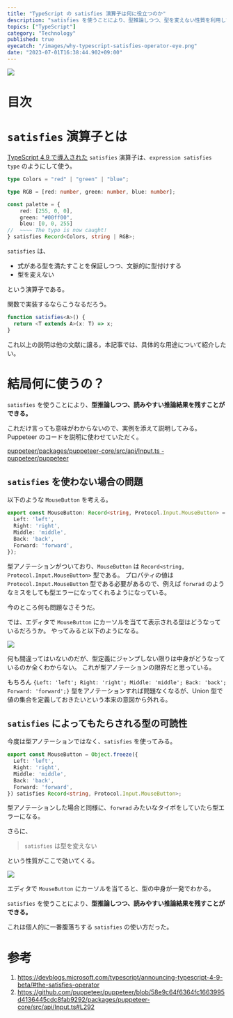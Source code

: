 ```yaml
---
title: "TypeScript の satisfies 演算子は何に役立つのか"
description: "satisfies を使うことにより、型推論しつつ、型を変えない性質を利用して読みやすい推論結果を残すことができる。Puppeteer から拝借したコード例を添えて、役立つ場面を紹介する。"
topics: ["TypeScript"]
category: "Technology"
published: true
eyecatch: "/images/why-typescript-satisfies-operator-eye.png"
date: "2023-07-01T16:38:44.902+09:00"
---
```


![](/images/why-typescript-satisfies-operator-eye.png)

# 目次

# `satisfies` 演算子とは

[TypeScript 4.9 で導入された](https://devblogs.microsoft.com/typescript/announcing-typescript-4-9-beta/#the-satisfies-operator) `satisfies` 演算子は、`expression satisfies type` のようにして使う。

```typescript
type Colors = "red" | "green" | "blue";

type RGB = [red: number, green: number, blue: number];

const palette = {
    red: [255, 0, 0],
    green: "#00ff00",
    bleu: [0, 0, 255]
//  ~~~~ The typo is now caught!
} satisfies Record<Colors, string | RGB>;
```

`satisfies` は、

- 式がある型を満たすことを保証しつつ、文脈的に型付けする
- 型を変えない

という演算子である。

関数で実装するならこうなるだろう。

```typescript
function satisfies<A>() {
  return <T extends A>(x: T) => x;
}
```

これ以上の説明は他の文献に譲る。本記事では、具体的な用途について紹介したい。

# 結局何に使うの？

`satisfies` を使うことにより、**型推論しつつ、読みやすい推論結果を残すことができる。**

これだけ言っても意味がわからないので、実例を添えて説明してみる。Puppeteer のコードを説明に使わせていただく。

[puppeteer/packages/puppeteer-core/src/api/Input.ts - puppeteer/puppeteer](https://github.com/puppeteer/puppeteer/blob/58e9c64f6364fc1663995d4136445cdc8fab9292/packages/puppeteer-core/src/api/Input.ts#L292)

## `satisfies` を使わない場合の問題

以下のような `MouseButton` を考える。

```typescript
export const MouseButton: Record<string, Protocol.Input.MouseButton> = Object.freeze({
  Left: 'left',
  Right: 'right',
  Middle: 'middle',
  Back: 'back',
  Forward: 'forward',
});
```

型アノテーションがついており、`MouseButton` は `Record<string, Protocol.Input.MouseButton>` 型である。
プロパティの値は `Protocol.Input.MouseButton` 型である必要があるので、例えば `forwrad` のようなミスをしても型エラーになってくれるようになっている。

今のところ何も問題なさそうだ。

では、エディタで `MouseButton` にカーソルを当てて表示される型はどうなっているだろうか。
やってみると以下のようになる。

![](/images/why-typescript-satisfies-operator-bad.png)

何も間違ってはいないのだが、型定義にジャンプしない限りは中身がどうなっているのか全くわからない。
これが型アノテーションの限界だと思っている。

もちろん `{Left: 'left'; Right: 'right'; Middle: 'middle'; Back: 'back'; Forward: 'forward';}` 型をアノテーションすれば問題なくなるが、Union 型で値の集合を定義しておきたいという本来の意図から外れる。

## `satisfies` によってもたらされる型の可読性

今度は型アノテーションではなく、`satisfies` を使ってみる。

```typescript
export const MouseButton = Object.freeze({
  Left: 'left',
  Right: 'right',
  Middle: 'middle',
  Back: 'back',
  Forward: 'forward',
}) satisfies Record<string, Protocol.Input.MouseButton>;
```

型アノテーションした場合と同様に、`forwrad` みたいなタイポをしていたら型エラーになる。

さらに、

> `satisfies` は型を変えない

という性質がここで効いてくる。


![](/images/why-typescript-satisfies-operator-good.png)

エディタで `MouseButton` にカーソルを当てると、型の中身が一発でわかる。

`satisfies` を使うことにより、**型推論しつつ、読みやすい推論結果を残すことができる。**

これは個人的に一番腹落ちする `satisfies` の使い方だった。

# 参考

1. https://devblogs.microsoft.com/typescript/announcing-typescript-4-9-beta/#the-satisfies-operator
1. https://github.com/puppeteer/puppeteer/blob/58e9c64f6364fc1663995d4136445cdc8fab9292/packages/puppeteer-core/src/api/Input.ts#L292
